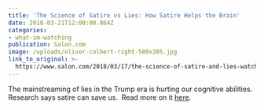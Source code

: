 ```yaml
---
title: 'The Science of Satire vs Lies: How Satire Helps the Brain'
date: 2018-03-21T12:00:00.864Z
categories: 
- what-im-watching
publication: Salon.com
image: /uploads/oliver-colbert-right-580x385.jpg
link_to_original: >-
  https://www.salon.com/2018/03/17/the-science-of-satire-and-lies-watching-colbert-can-fight-right-wing-brain-rot/
---
```


The mainstreaming of lies in the Trump era is hurting our cognitive abilities. Research says satire can save us.  Read more on it [here](https://www.salon.com/2018/03/17/the-science-of-satire-and-lies-watching-colbert-can-fight-right-wing-brain-rot/).